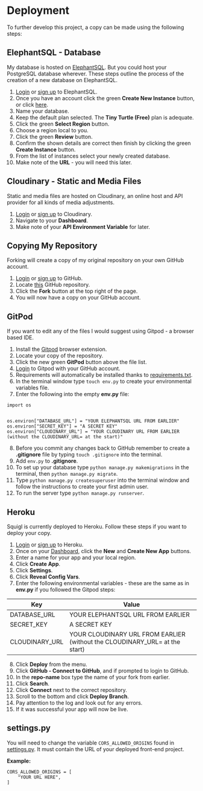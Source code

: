 # Deployment

To further develop this project, a copy can be made using the following steps:

## ElephantSQL - Database

My database is hosted on [ElephantSQL](https://www.elephantsql.com/). But you could host your PostgreSQL database wherever. These steps outline the process of the creation of a new database on ElephantSQL.

1. [Login](https://customer.elephantsql.com/login) or [sign up](https://customer.elephantsql.com/signup) to ElephantSQL.
2. Once you have an account click the green **Create New Instance** button, or click [here](https://customer.elephantsql.com/instance/create).
3. Name your database.
4. Keep the default plan selected. The **Tiny Turtle (Free)** plan is adequate.
5. Click the green **Select Region** button.
6. Choose a region local to you.
7. Click the green **Review** button.
8. Confirm the shown details are correct then finish by clicking the green **Create Instance** button.
9. From the list of instances select your newly created database.
10. Make note of the **URL** - you will need this later.

## Cloudinary - Static and Media Files

Static and media files are hosted on Cloudinary, an online host and API provider for all kinds of media adjustments.

1. [Login](https://cloudinary.com/users/login) or [sign up](https://cloudinary.com/users/register_free) to Cloudinary.
2. Navigate to your **Dashboard**.
3. Make note of your **API Environment Variable** for later.

## Copying My Repository

Forking will create a copy of my original repository on your own GitHub account.

1. [Login](https://github.com/login) or [sign up](https://github.com/join) to GitHub.
2. Locate [this](https://github.com/paulio11/project-5-backend) GitHub repository.
3. Click the **Fork** button at the top right of the page.
4. You will now have a copy on your GitHub account.

## GitPod

If you want to edit any of the files I would suggest using Gitpod - a browser based IDE.

1. Install the [Gitpod](https://www.gitpod.io/docs/browser-extension/) browser extension.
2. Locate your copy of the repository.
3. Click the new green **GitPod** button above the file list.
4. [Login](https://gitpod.io/workspaces/) to Gitpod with your GitHub account.
5. Requirements will automatically be installed thanks to [requirements.txt](https://github.com/paulio11/project-5-backend/blob/main/requirements.txt).
6. In the terminal window type `touch env.py` to create your environmental variables file.
7. Enter the following into the empty **env.py** file:

```
import os


os.environ["DATABASE_URL"] = "YOUR ELEPHANTSQL URL FROM EARLIER"
os.environ["SECRET_KEY"] = "A SECRET KEY"
os.environ["CLOUDINARY_URL"] = "YOUR CLOUDINARY URL FROM EARLIER (without the CLOUDINARY_URL= at the start)"
```

8. Before you commit any changes back to GitHub remember to create a **.gitignore** file by typing `touch .gitignore` into the terminal.
9. Add `env.py` to **.gitignore**.
10. To set up your database type `python manage.py makemigrations` in the terminal, then `python manage.py migrate`.
11. Type `python manage.py createsuperuser` into the terminal window and follow the instructions to create your first admin user.
12. To run the server type `python manage.py runserver`.

## Heroku

Squigl is currently deployed to Heroku. Follow these steps if you want to deploy your copy.

1. [Login](https://id.heroku.com/login) or [sign up]() to Heroku.
2. Once on your [Dashboard](https://dashboard.heroku.com/apps), click the **New** and **Create New App** buttons.
3. Enter a name for your app and your local region.
4. Click **Create App**.
5. Click **Settings**.
6. Click **Reveal Config Vars**.
7. Enter the following environmental variables - these are the same as in **env.py** if you followed the Gitpod steps:

| Key            | Value                                                                       |
| -------------- | --------------------------------------------------------------------------- |
| DATABASE_URL   | YOUR ELEPHANTSQL URL FROM EARLIER                                           |
| SECRET_KEY     | A SECRET KEY                                                                |
| CLOUDINARY_URL | YOUR CLOUDINARY URL FROM EARLIER (without the CLOUDINARY_URL= at the start) |

8. Click **Deploy** from the menu.
9. Click **GitHub - Connect to GitHub**, and if prompted to login to GitHub.
10. In the **repo-name** box type the name of your fork from earlier.
11. Click **Search**.
12. Click **Connect** next to the correct repository.
13. Scroll to the bottom and click **Deploy Branch**.
14. Pay attention to the log and look out for any errors.
15. If it was successful your app will now be live.

## settings.py

You will need to change the variable `CORS_ALLOWED_ORIGINS` found in [settings.py](https://github.com/paulio11/project-5-backend/blob/main/pokebox/settings.py). It must contain the URL of your deployed front-end project.

**Example:**

```
CORS_ALLOWED_ORIGINS = [
    "YOUR URL HERE",
]
```
